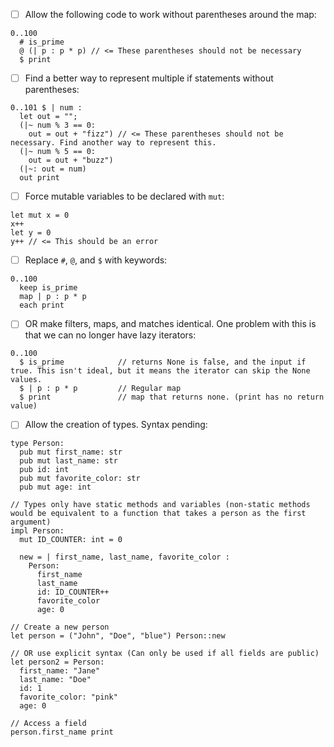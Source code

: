 - [ ] Allow the following code to work without parentheses around the map:
```
0..100 
  # is_prime 
  @ (| p : p * p) // <= These parentheses should not be necessary
  $ print
```
- [ ] Find a better way to represent multiple if statements without parentheses:
```
0..101 $ | num :
  let out = "";
  (|~ num % 3 == 0:
    out = out + "fizz") // <= These parentheses should not be necessary. Find another way to represent this.
  (|~ num % 5 == 0:
    out = out + "buzz")
  (|~: out = num)
  out print
```
- [ ] Force mutable variables to be declared with `mut`:
```
let mut x = 0
x++
let y = 0
y++ // <= This should be an error
```
- [ ] Replace `#`, `@`, and `$` with keywords:
```
0..100 
  keep is_prime 
  map | p : p * p
  each print
```
- [ ] OR make filters, maps, and matches identical. One problem with this is that we can no longer have lazy iterators:
```
0..100
  $ is_prime            // returns None is false, and the input if true. This isn't ideal, but it means the iterator can skip the None values.
  $ | p : p * p         // Regular map
  $ print               // map that returns none. (print has no return value)
```
- [ ] Allow the creation of types. Syntax pending:
```
type Person:
  pub mut first_name: str
  pub mut last_name: str
  pub id: int
  pub mut favorite_color: str
  pub mut age: int

// Types only have static methods and variables (non-static methods would be equivalent to a function that takes a person as the first argument)
impl Person:
  mut ID_COUNTER: int = 0

  new = | first_name, last_name, favorite_color :
    Person:
      first_name
      last_name
      id: ID_COUNTER++
      favorite_color
      age: 0

// Create a new person
let person = ("John", "Doe", "blue") Person::new

// OR use explicit syntax (Can only be used if all fields are public)
let person2 = Person:
  first_name: "Jane"
  last_name: "Doe"
  id: 1
  favorite_color: "pink"
  age: 0

// Access a field
person.first_name print
```